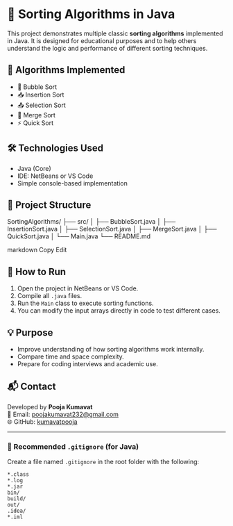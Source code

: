 # 🔢 Sorting Algorithms in Java

This project demonstrates multiple classic **sorting algorithms** implemented in Java. It is designed for educational purposes and to help others understand the logic and performance of different sorting techniques.

## 🧠 Algorithms Implemented

- 🔁 Bubble Sort
- 📥 Insertion Sort
- 📤 Selection Sort
- 🧩 Merge Sort
- ⚡ Quick Sort

## 🛠 Technologies Used

- Java (Core)
- IDE: NetBeans or VS Code
- Simple console-based implementation

## 📁 Project Structure

SortingAlgorithms/
├── src/
│ ├── BubbleSort.java
│ ├── InsertionSort.java
│ ├── SelectionSort.java
│ ├── MergeSort.java
│ ├── QuickSort.java
│ └── Main.java
└── README.md

markdown
Copy
Edit

## 🚀 How to Run

1. Open the project in NetBeans or VS Code.
2. Compile all `.java` files.
3. Run the `Main` class to execute sorting functions.
4. You can modify the input arrays directly in code to test different cases.

## 💡 Purpose

- Improve understanding of how sorting algorithms work internally.
- Compare time and space complexity.
- Prepare for coding interviews and academic use.

## 📬 Contact

Developed by **Pooja Kumavat**  
📧 Email: poojakumavat232@gmail.com  
🌐 GitHub: [kumavatpooja](https://github.com/kumavatpooja)

---

### 🧹 Recommended `.gitignore` (for Java)

Create a file named `.gitignore` in the root folder with the following:

```gitignore
*.class
*.log
*.jar
bin/
build/
out/
.idea/
*.iml
